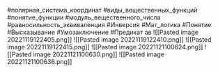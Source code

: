 #полярная_система_координат
#виды_вещественных_функций
#понятие_функции
#модуль_вещественного_числа
#равносильность_эквиваленция
#Инверсия
#Мат_логика
#Понятие
#Высказывание
#Умозаключение
#Предикат
																																																																																																																																					ав
![[Pasted image 20221119122405.png]]
![[Pasted image 20221119122410.png]]
![[Pasted image 20221119122415.png]]
![[Pasted image 20221121100624.png]]
![[Pasted image 20221121100630.png]]
![[Pasted image 20221121100636.png]]
